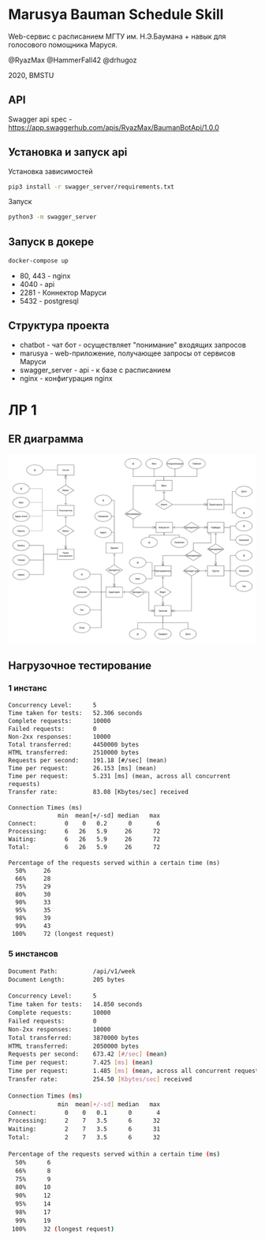 # Marusya Bauman Schedule Skill
Web-сервис с расписанием МГТУ им. Н.Э.Баумана + навык для голосового помощника Маруся.

@RyazMax
@HammerFall42
@drhugoz

2020, BMSTU

## API
Swagger api spec - https://app.swaggerhub.com/apis/RyazMax/BaumanBotApi/1.0.0

## Установка и запуск api

Установка зависимостей

```bash
pip3 install -r swagger_server/requirements.txt
```

Запуск

```bash
python3 -m swagger_server
```

## Запуск в докере

```bash
docker-compose up
```

* 80, 443 - nginx
* 4040 - api
* 2281 - Коннектор Маруси
* 5432 - postgresql

## Структура проекта

* chatbot - чат бот - осуществляет "понимание" входящих запросов
* marusya - web-приложение, получающее запросы от сервисов Маруси
* swagger_server - api - к базе с расписанием
* nginx - конфигурация nginx

# ЛР 1

## ER диаграмма

![Изображение](digrams/BaumanScheduleER.png)

## Нагрузочное тестирование

### 1 инстанс

```
Concurrency Level:      5
Time taken for tests:   52.306 seconds
Complete requests:      10000
Failed requests:        0
Non-2xx responses:      10000
Total transferred:      4450000 bytes
HTML transferred:       2510000 bytes
Requests per second:    191.18 [#/sec] (mean)
Time per request:       26.153 [ms] (mean)
Time per request:       5.231 [ms] (mean, across all concurrent requests)
Transfer rate:          83.08 [Kbytes/sec] received

Connection Times (ms)
              min  mean[+/-sd] median   max
Connect:        0    0   0.2      0       6
Processing:     6   26   5.9     26      72
Waiting:        6   26   5.9     26      72
Total:          6   26   5.9     26      72

Percentage of the requests served within a certain time (ms)
  50%     26
  66%     28
  75%     29
  80%     30
  90%     33
  95%     35
  98%     39
  99%     43
 100%     72 (longest request)
 ```

 ### 5 инстансов

```bash
Document Path:          /api/v1/week
Document Length:        205 bytes

Concurrency Level:      5
Time taken for tests:   14.850 seconds
Complete requests:      10000
Failed requests:        0
Non-2xx responses:      10000
Total transferred:      3870000 bytes
HTML transferred:       2050000 bytes
Requests per second:    673.42 [#/sec] (mean)
Time per request:       7.425 [ms] (mean)
Time per request:       1.485 [ms] (mean, across all concurrent requests)
Transfer rate:          254.50 [Kbytes/sec] received

Connection Times (ms)
              min  mean[+/-sd] median   max
Connect:        0    0   0.1      0       4
Processing:     2    7   3.5      6      32
Waiting:        2    7   3.5      6      31
Total:          2    7   3.5      6      32

Percentage of the requests served within a certain time (ms)
  50%      6
  66%      8
  75%      9
  80%     10
  90%     12
  95%     14
  98%     17
  99%     19
 100%     32 (longest request)
 ```

